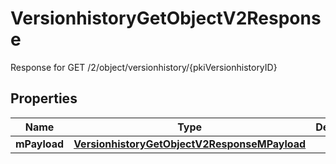 

# VersionhistoryGetObjectV2Response

Response for GET /2/object/versionhistory/{pkiVersionhistoryID}

## Properties

| Name | Type | Description | Notes |
|------------ | ------------- | ------------- | -------------|
|**mPayload** | [**VersionhistoryGetObjectV2ResponseMPayload**](VersionhistoryGetObjectV2ResponseMPayload.md) |  |  |



